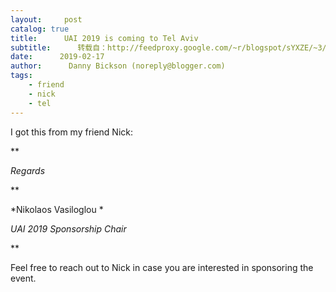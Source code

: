 ```yaml
---
layout:     post
catalog: true
title:      UAI 2019 is coming to Tel Aviv
subtitle:      转载自：http://feedproxy.google.com/~r/blogspot/sYXZE/~3/7HzEngizYlI/uai-2019-is-coming-to-tel-aviv.html
date:      2019-02-17
author:      Danny Bickson (noreply@blogger.com)
tags:
    - friend
    - nick
    - tel
---
```



I got this from my friend Nick:





**


*Regards*


**


*Nikolaos Vasiloglou *





*UAI 2019 Sponsorship Chair*


**


Feel free to reach out to Nick in case you are interested in sponsoring the event.
